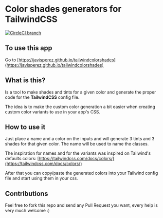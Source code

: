 # Color shades generators for TailwindCSS

[![CircleCI branch](https://img.shields.io/circleci/project/github/javisperez/tailwindcolorshades/master.svg)](https://circleci.com/gh/javisperez/tailwindcolorshades/tree/master)

## To use this app
Go to [https://javisperez.github.io/tailwindcolorshades](https://javisperez.github.io/tailwindcolorshades)

## What is this?
Is a tool to make shades and tints for a given color and generate the proper code for the **TailwindCSS** config file.

The idea is to make the custom color generation a bit easier when creating custom color variants to use in your app's CSS.

## How to use it
Just place a name and a color on the inputs and will generate 3 tints and 3 shades for that given color. The name will be used to name the classes.

The inspiration for names and for the variants was inspired on Tailwind's defaults colors: [https://tailwindcss.com/docs/colors/](https://tailwindcss.com/docs/colors/)

After that you can copy/paste the generated colors into your Tailwind config file and start using them in your css.

## Contributions

Feel free to fork this repo and send any Pull Request you want, every help is very much welcome :)
